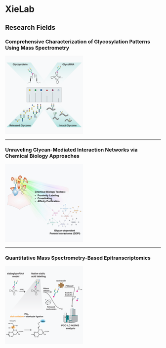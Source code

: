 # XieLab
## Research Fields
### Comprehensive Characterization of Glycosylation Patterns Using Mass Spectrometry  
<img src="img/research/Figure1.svg" alt="Glycosylation Patterns" width="50%">

---

### Unraveling Glycan-Mediated Interaction Networks via Chemical Biology Approaches  
<img src="img/research/Figure2.JPG" alt="Glycan-Mediated Interaction Networks" width="50%">

---

### Quantitative Mass Spectrometry-Based Epitranscriptomics  
<img src="img/research/Figure3.svg" alt="Epitranscriptomics" width="50%">


